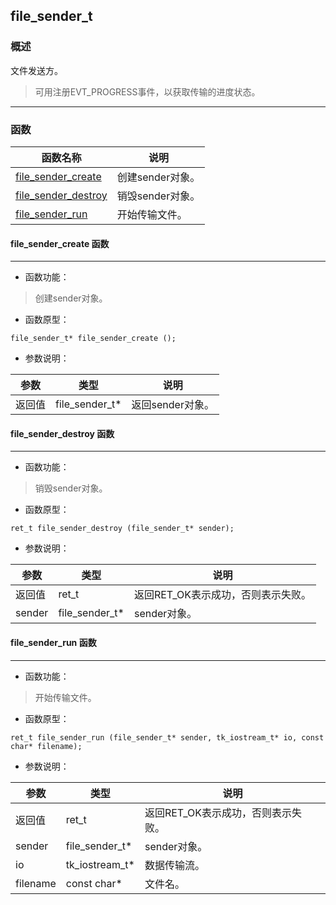 ## file\_sender\_t
### 概述
文件发送方。

> 可用注册EVT_PROGRESS事件，以获取传输的进度状态。
----------------------------------
### 函数
<p id="file_sender_t_methods">

| 函数名称 | 说明 | 
| -------- | ------------ | 
| <a href="#file_sender_t_file_sender_create">file\_sender\_create</a> | 创建sender对象。 |
| <a href="#file_sender_t_file_sender_destroy">file\_sender\_destroy</a> | 销毁sender对象。 |
| <a href="#file_sender_t_file_sender_run">file\_sender\_run</a> | 开始传输文件。 |
#### file\_sender\_create 函数
-----------------------

* 函数功能：

> <p id="file_sender_t_file_sender_create">创建sender对象。

* 函数原型：

```
file_sender_t* file_sender_create ();
```

* 参数说明：

| 参数 | 类型 | 说明 |
| -------- | ----- | --------- |
| 返回值 | file\_sender\_t* | 返回sender对象。 |
#### file\_sender\_destroy 函数
-----------------------

* 函数功能：

> <p id="file_sender_t_file_sender_destroy">销毁sender对象。

* 函数原型：

```
ret_t file_sender_destroy (file_sender_t* sender);
```

* 参数说明：

| 参数 | 类型 | 说明 |
| -------- | ----- | --------- |
| 返回值 | ret\_t | 返回RET\_OK表示成功，否则表示失败。 |
| sender | file\_sender\_t* | sender对象。 |
#### file\_sender\_run 函数
-----------------------

* 函数功能：

> <p id="file_sender_t_file_sender_run">开始传输文件。

* 函数原型：

```
ret_t file_sender_run (file_sender_t* sender, tk_iostream_t* io, const char* filename);
```

* 参数说明：

| 参数 | 类型 | 说明 |
| -------- | ----- | --------- |
| 返回值 | ret\_t | 返回RET\_OK表示成功，否则表示失败。 |
| sender | file\_sender\_t* | sender对象。 |
| io | tk\_iostream\_t* | 数据传输流。 |
| filename | const char* | 文件名。 |
